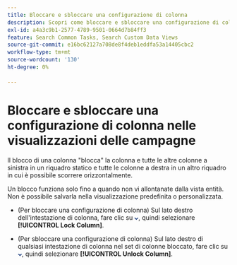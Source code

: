 ```yaml
---
title: Bloccare e sbloccare una configurazione di colonna
description: Scopri come bloccare e sbloccare una configurazione di colonna nelle visualizzazioni delle campagne.
exl-id: a4a3c9b1-2577-4789-9501-0664d7b84ff3
feature: Search Common Tasks, Search Custom Data Views
source-git-commit: e16bc62127a708de8f4deb1eddfa53a14405cbc2
workflow-type: tm+mt
source-wordcount: '130'
ht-degree: 0%

---
```


# Bloccare e sbloccare una configurazione di colonna nelle visualizzazioni delle campagne

Il blocco di una colonna &quot;blocca&quot; la colonna e tutte le altre colonne a sinistra in un riquadro statico e tutte le colonne a destra in un altro riquadro in cui è possibile scorrere orizzontalmente.

Un blocco funziona solo fino a quando non vi allontanate dalla vista entità. Non è possibile salvarla nella visualizzazione predefinita o personalizzata.

* (Per bloccare una configurazione di colonna) Sul lato destro dell&#39;intestazione di colonna, fare clic su ![Freccia giù](/help/search-social-commerce/assets/arrow-down-dropdown.png "Freccia giù"), quindi selezionare **[!UICONTROL Lock Column]**.

* (Per sbloccare una configurazione di colonna) Sul lato destro di qualsiasi intestazione di colonna nel set di colonne bloccato, fare clic su ![Freccia giù](/help/search-social-commerce/assets/arrow-down-dropdown.png "Freccia giù"), quindi selezionare **[!UICONTROL Unlock Column]**.
